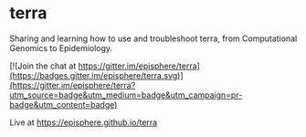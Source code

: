 # terra

Sharing and learning how to use and troubleshoot terra, from Computational Genomics to Epidemiology.

[![Join the chat at https://gitter.im/episphere/terra](https://badges.gitter.im/episphere/terra.svg)](https://gitter.im/episphere/terra?utm_source=badge&utm_medium=badge&utm_campaign=pr-badge&utm_content=badge)


Live at https://episphere.github.io/terra


